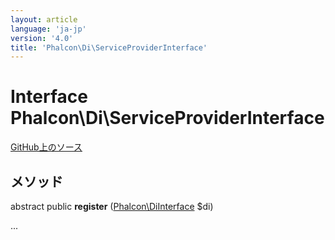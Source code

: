 ```yaml
---
layout: article
language: 'ja-jp'
version: '4.0'
title: 'Phalcon\Di\ServiceProviderInterface'
---
```

# Interface **Phalcon\Di\ServiceProviderInterface**

<a href="https://github.com/phalcon/cphalcon/tree/v4.0.0/phalcon/di/serviceproviderinterface.zep" class="btn btn-default btn-sm">GitHub上のソース</a>

## メソッド

abstract public **register** ([Phalcon\DiInterface](/4.0/en/api/Phalcon_DiInterface) $di)

...